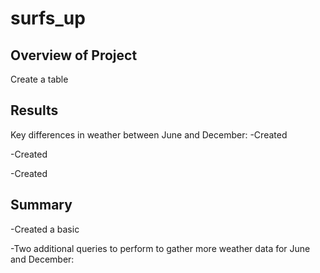 # surfs_up

## Overview of Project
Create a table 

## Results
Key differences in weather between June and December:
-Created 

-Created 

-Created 



## Summary
-Created a basic

-Two additional queries to perform to gather more weather data for June and December:
